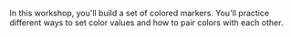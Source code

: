 In this workshop, you'll build a set of colored markers. You'll practice different ways to set color values and how to pair colors with each other.